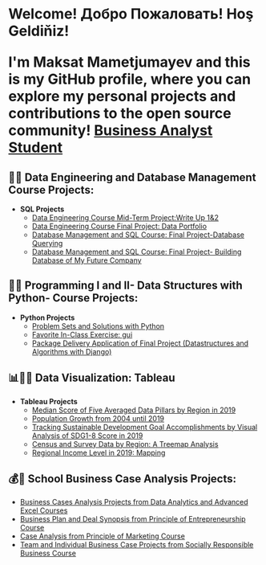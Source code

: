 <h1> Welcome! Добро Пожаловать! Hoş Geldiňiz! 
 
 I'm Maksat Mametjumayev and this is my GitHub profile, where you can explore my personal projects and contributions to the open source community!
  <a href="https://www.linkedin.com/in/maksat-mametjumayev/">Business Analyst Student</a></h1>

<h2>👨‍💻 Data Engineering and Database Management Course Projects:</h2>

- <b>SQL Projects</b>
  - [Data Engineering Course Mid-Term Project:Write Up 1&2](https://github.com/Maksat18/corruption)
  - [Data Engineering Course Final Project: Data Portfolio](https://github.com/Maksat18/hunger)
  - [Database Management and SQL Course: Final Project-Database Querying](https://github.com/Maksat18/human_resources)
  - [Database Management and SQL Course: Final Project- Building Database of My Future Company](https://github.com/Maksat18/Maksatly)
  
<h2>👨‍💻 Programming I and II- Data Structures with Python- Course Projects:</h2>

- <b>Python Projects</b>
  - [Problem Sets and Solutions with Python](https://github.com/Maksat18/python-problem-sets)
  - [Favorite In-Class Exercise: gui](https://github.com/Maksat18/gui-exercises)
  - [Package Delivery Application of Final Project (Datastructures and Algorithms with Django)](https://github.com/Maksat18/python-final-project)
  
<h2>📊👨‍💻 Data Visualization: Tableau</h2>

- <b>Tableau Projects</b>
  - [Median Score of Five Averaged Data Pillars by Region in 2019](https://github.com/Maksat18/Data-Viz-1)
  - [Population Growth from 2004 until 2019](https://github.com/Maksat18/hunger)
  - [Tracking Sustainable Development Goal Accomplishments by Visual Analysis of SDG1-8 Score in 2019](https://github.com/Maksat18/Data-Viz-3)
  - [Census and Survey Data by Region: A Treemap Analysis](https://github.com/Maksat18/Data-Viz-4)
  - [Regional Income Level in 2019: Mapping](https://github.com/Maksat18/Data-Viz-5)
  
<h2>💰💼 School Business Case Analysis Projects:</h2>

- [Business Cases Analysis Projects from Data Analytics and Advanced Excel Courses](https://github.com/Maksat18/Business-Cases)
- [Business Plan and Deal Synopsis from Principle of Entrepreneurship Course](https://github.com/Maksat18/entrepreneurship)
- [Case Analysis from Principle of Marketing Course](https://github.com/Maksat18/marketing-report)
- [Team and Individual Business Case Projects from Socially Responsible Business Course](https://github.com/Maksat18/Socially-Responsible-Business-)
